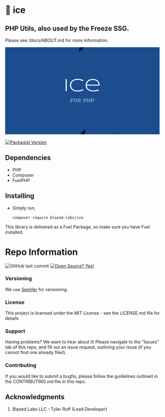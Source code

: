 # 🧊 ice 
## PHP Utils, also used by the Freeze SSG.

Please see /docs/ABOUT.md for more information.

![Logo](docs/img/logo.png?raw=true "ICE LOGO")

[![Packagist Version](https://img.shields.io/packagist/v/blazed-labs/ice)](https://packagist.org/packages/blazed-labs/ice)

## Dependencies
* PHP
* Composer
* FuelPHP

## Installing

- Simply run,

  ```shell
  composer require blazed-labs/ice
  ```
  
This library is delivered as a Fuel Package, so make sure you have Fuel installed.

# Repo Information

![GitHub last commit](https://img.shields.io/github/last-commit/blazed-space/ice) [![Open Source? Yes!](https://badgen.net/badge/Open%20Source%20%3F/Yes%21/blue?icon=github)](https://blazed.city/)

### Versioning
We use [SemVer](https://semver.org/) for versioning.

### License
This project is licensed under the MIT License - see the LICENSE.md file for details

### Support
Having problems? We want to hear about it! Please navigate to the "Issues" tab of this repo, and fill out an issue request, outlining your issue (if you cannot find one already filed).

### Contributing
If you would like to submit a bugfix, please follow the guidelines outlined in the CONTRIBUTING.md file in this repo.

## Acknowledgments

1. Blazed Labs LLC - Tyler Ruff (Lead Developer)

